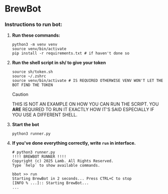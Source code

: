 # BrewBot

### Instructions to run bot:

1.  **Run these commands:**
    ```
    python3 -m venv venv
    source venv/bin/activate
    pip install -r requirements.txt # if haven't done so 
    ```

2.  **Run the shell script in sh/ to give your token**
    ```
    source sh/token.sh 
    source ~/.zshrc 
    source venv/bin/activate # IS REQUIRED OTHERWISE VENV WON'T LET THE BOT FIND THE TOKEN
    ```
    > [!CAUTION]
    > THIS IS NOT AN EXAMPLE ON HOW YOU CAN RUN THE SCRIPT. YOU 
    > **ARE** REQUIRED TO RUN IT EXACTLY HOW IT'S SAID ESPECIALLY
    > IF YOU USE A DIFFERENT SHELL.

3.  **Start the bot**
    ```
    python3 runner.py 
    ```

4.  **If you've done everything correctly, write `run` in interface.**
    ```
    # python3 runner.py 
    !!!! BREWBOT RUNNER !!!!
    Copyright (c) 2025 Lamb. All Rights Reserved.
    Type `help` to show available commands.

    bbot >> run 
    Starting BrewBot in 2 seconds... Press CTRL+C to stop
    [INFO % ...]:: Starting BrewBot...
    ...
    ```
